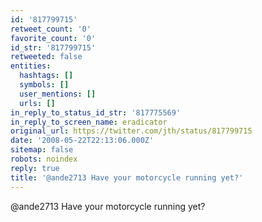 ```yaml
---
id: '817799715'
retweet_count: '0'
favorite_count: '0'
id_str: '817799715'
retweeted: false
entities:
  hashtags: []
  symbols: []
  user_mentions: []
  urls: []
in_reply_to_status_id_str: '817775569'
in_reply_to_screen_name: eradicator
original_url: https://twitter.com/jth/status/817799715
date: '2008-05-22T22:13:06.000Z'
sitemap: false
robots: noindex
reply: true
title: '@ande2713 Have your motorcycle running yet?'
---
```


@ande2713 Have your motorcycle running yet?